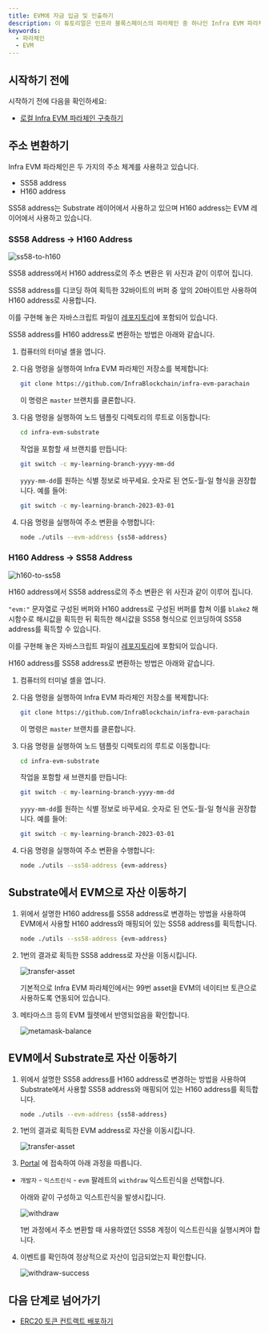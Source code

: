```yaml
---
title: EVM에 자금 입금 및 인출하기
description: 이 튜토리얼은 인프라 블록스페이스의 파라체인 중 하나인 Infra EVM 파라체인에서 EVM에 substrate의 자금을 입금 및 인출하는 방법을 설명합니다.
keywords:
  - 파라체인
  - EVM
---
```


## 시작하기 전에

시작하기 전에 다음을 확인하세요:

- [로컬 Infra EVM 파라체인 구축하기](../../../parachains/infra-evm-parachain.md)

## 주소 변환하기

Infra EVM 파라체인은 두 가지의 주소 체계를 사용하고 있습니다.

- SS58 address
- H160 address

SS58 address는 Substrate 레이어에서 사용하고 있으며 H160 address는 EVM 레이어에서 사용하고 있습니다.

### SS58 Address -> H160 Address

![ss58-to-h160](../../../../../media/images/docs/infrablockchain/tutorials/parachains/infra-evm-parachain/ss58-to-h160.png)

SS58 address에서 H160 address로의 주소 변환은 위 사진과 같이 이루어 집니다.

SS58 address를 디코딩 하여 획득한 32바이트의 버퍼 중 앞의 20바이트만 사용하여 H160 address로 사용합니다.

이를 구현해 놓은 자바스크립트 파일이 [레포지토리](https://github.com/InfraBlockchain/infra-evm-parachain)에 포함되어 있습니다.

SS58 address를 H160 address로 변환하는 방법은 아래와 같습니다. 

1. 컴퓨터의 터미널 셸을 엽니다.

2. 다음 명령을 실행하여 Infra EVM 파라체인 저장소를 복제합니다:

   ```bash
   git clone https://github.com/InfraBlockchain/infra-evm-parachain
   ```

   이 명령은 `master` 브랜치를 클론합니다.

3. 다음 명령을 실행하여 노드 템플릿 디렉토리의 루트로 이동합니다:

   ```bash
   cd infra-evm-substrate
   ```

   작업을 포함할 새 브랜치를 만듭니다:

   ```bash
   git switch -c my-learning-branch-yyyy-mm-dd
   ```

   `yyyy-mm-dd`를 원하는 식별 정보로 바꾸세요. 숫자로 된 연도-월-일 형식을 권장합니다. 예를 들어:

   ```bash
   git switch -c my-learning-branch-2023-03-01
   ```

4.  다음 명령을 실행하여 주소 변환을 수행합니다:

    ```bash
    node ./utils --evm-address {ss58-address}
    ```


### H160 Address -> SS58 Address

![h160-to-ss58](../../../../../media/images/docs/infrablockchain/tutorials/parachains/infra-evm-parachain/h160-to-ss58.png)

H160 address에서 SS58 address로의 주소 변환은 위 사진과 같이 이루어 집니다.

`"evm:"` 문자열로 구성된 버퍼와 H160 address로 구성된 버퍼를 합쳐 이를 `blake2` 해시함수로 해시값을 획득한 뒤 획득한 해시값을 SS58 형식으로 인코딩하여 SS58 address를 획득할 수 있습니다.

이를 구현해 놓은 자바스크립트 파일이 [레포지토리](https://github.com/InfraBlockchain/infra-evm-parachain)에 포함되어 있습니다.

H160 address를 SS58 address로 변환하는 방법은 아래와 같습니다. 

1. 컴퓨터의 터미널 셸을 엽니다.

2. 다음 명령을 실행하여 Infra EVM 파라체인 저장소를 복제합니다:

   ```bash
   git clone https://github.com/InfraBlockchain/infra-evm-parachain
   ```

   이 명령은 `master` 브랜치를 클론합니다.

3. 다음 명령을 실행하여 노드 템플릿 디렉토리의 루트로 이동합니다:

   ```bash
   cd infra-evm-substrate
   ```

   작업을 포함할 새 브랜치를 만듭니다:

   ```bash
   git switch -c my-learning-branch-yyyy-mm-dd
   ```

   `yyyy-mm-dd`를 원하는 식별 정보로 바꾸세요. 숫자로 된 연도-월-일 형식을 권장합니다. 예를 들어:

   ```bash
   git switch -c my-learning-branch-2023-03-01
   ```

4.  다음 명령을 실행하여 주소 변환을 수행합니다:

    ```bash
    node ./utils --ss58-address {evm-address}
    ```

## Substrate에서 EVM으로 자산 이동하기

1. 위에서 설명한 H160 address를 SS58 address로 변경하는 방법을 사용하여 EVM에서 사용할 H160 address와 매핑되어 있는 SS58 address를 획득합니다.


    ```bash
    node ./utils --ss58-address {evm-address}
    ```

2. 1번의 결과로 획득한 SS58 address로 자산을 이동시킵니다.

    ![transfer-asset](../../../../../media/images/docs/infrablockchain/tutorials/parachains/infra-evm-parachain/transfer-asset.png)

  
    기본적으로 Infra EVM 파라체인에서는 99번 asset을 EVM의 네이티브 토큰으로 사용하도록 연동되어 있습니다.

3. 메타마스크 등의 EVM 월렛에서 반영되었음을 확인합니다.

    ![metamask-balance](../../../../../media/images/docs/infrablockchain/tutorials/parachains/infra-evm-parachain/metamask-balance.png)


## EVM에서 Substrate로 자산 이동하기

1. 위에서 설명한 SS58 address를 H160 address로 변경하는 방법을 사용하여 Substrate에서 사용할 SS58 address와 매핑되어 있는 H160 address를 획득합니다.


    ```bash
    node ./utils --evm-address {ss58-address}
    ```

2. 1번의 결과로 획득한 EVM address로 자산을 이동시킵니다.

    ![transfer-asset](../../../../../media/images/docs/infrablockchain/tutorials/parachains/infra-evm-parachain/metamask-transfer.png)


3. [Portal](https://portal.infrablockspace.net) 에 접속하여 아래 과정을 따릅니다.

  - `개발자` - `익스트린식` - `evm` 팔레트의 `withdraw` 익스트린식을 선택합니다.

    아래와 같이 구성하고 익스트린식을 발생시킵니다. 

    ![withdraw](../../../../../media/images/docs/infrablockchain/tutorials/parachains/infra-evm-parachain/withdraw.png)

    1번 과정에서 주소 변환할 때 사용하였던 SS58 계정이 익스트린식을 실행시켜야 합니다. 

4. 이벤트를 확인하여 정상적으로 자산이 입금되었는지 확인합니다.

    ![withdraw-success](../../../../../media/images/docs/infrablockchain/tutorials/parachains/infra-evm-parachain/withdraw-success.png)


## 다음 단계로 넘어가기

- [ERC20 토큰 컨트랙트 배포하기](./deploy-erc20-contract.md)